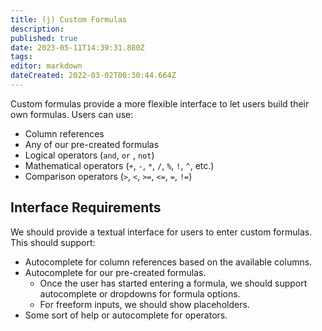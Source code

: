 ```yaml
---
title: (j) Custom Formulas
description: 
published: true
date: 2023-05-11T14:39:31.880Z
tags: 
editor: markdown
dateCreated: 2022-03-02T00:30:44.664Z
---
```


Custom formulas provide a more flexible interface to let users build their own formulas. Users can use:

- Column references
- Any of our pre-created formulas
- Logical operators (`and`, `or` , `not`)
- Mathematical operators (`+`, `-`, `*`, `/`, `%`, `!`, `^`, etc.)
- Comparison operators (`>`, `<`, `>=`, `<=`, `=`, `!=`)

## Interface Requirements
We should provide a textual interface for users to enter custom formulas. This should support:
- Autocomplete for column references based on the available columns.
- Autocomplete for our pre-created formulas.
    - Once the user has started entering a formula, we should support autocomplete or dropdowns for formula options.
    - For freeform inputs, we should show placeholders.
- Some sort of help or autocomplete for operators.